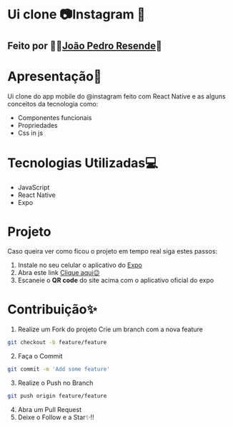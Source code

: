 # Ui clone 📷Instagram 📱

## Feito por 👨‍💻[João Pedro Resende](https://www.linkedin.com/in/jpresdev)🚀

# Apresentação📄

Ui clone do app mobile do @instagram feito com React Native e as alguns conceitos da tecnologia como:


* Componentes funcionais
* Propriedades
* Css in js

# Tecnologias Utilizadas💻

* JavaScript 
* React Native
* Expo

# Projeto

Caso queira ver como ficou o projeto em tempo real siga estes passos:

1. Instale no seu celular o aplicativo do [Expo](https://play.google.com/store/apps/details?id=host.exp.exponent&hl=pt_BR)
1. Abra este link [Clique aqui😉](https://expo.io/@jpresende/instagram-clone)
1. Escaneie o **QR code** do site acima com o aplicativo oficial do expo

# Contribuição✨
1. Realize um Fork do projeto Crie um branch com a nova feature 
```bash
git checkout -b feature/feature
```
2. Faça o Commit
```bash
git commit -m 'Add some feature'
```
3. Realize o Push no Branch
```bash
git push origin feature/feature
```
4. Abra um Pull Request
5. Deixe o Follow e a Star✨!!
